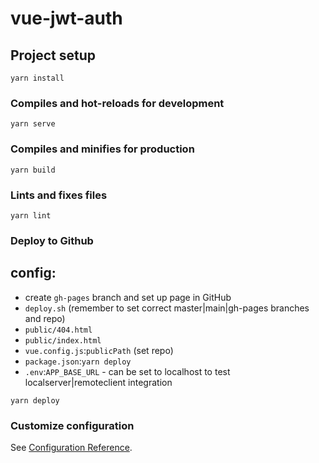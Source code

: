 # vue-jwt-auth

## Project setup
```
yarn install
```

### Compiles and hot-reloads for development
```
yarn serve
```

### Compiles and minifies for production
```
yarn build
```

### Lints and fixes files
```
yarn lint
```

### Deploy to Github
## config:
- create `gh-pages` branch and set up page in GitHub
- `deploy.sh` (remember to set correct master|main|gh-pages branches and repo)
- `public/404.html`
- `public/index.html`
- `vue.config.js`:`publicPath` (set repo)
- `package.json`:`yarn deploy`
- `.env`:`APP_BASE_URL` - can be set to localhost to test localserver|remoteclient integration
```
yarn deploy
```
### Customize configuration
See [Configuration Reference](https://cli.vuejs.org/config/).
